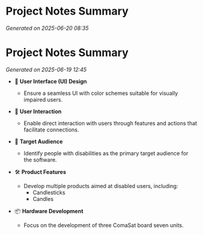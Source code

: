 # Project Notes Summary

*Generated on 2025-06-20 08:35*

# Project Notes Summary

*Generated on 2025-06-19 12:45*

- 🎨 **User Interface (UI) Design**
  - Ensure a seamless UI with color schemes suitable for visually impaired users.

- 🤝 **User Interaction**
  - Enable direct interaction with users through features and actions that facilitate connections.

- 🎯 **Target Audience**
  - Identify people with disabilities as the primary target audience for the software.

- 🛠️ **Product Features**
  - Develop multiple products aimed at disabled users, including:
    - Candlesticks
    - Candles

- 📦 **Hardware Development**
  - Focus on the development of three ComaSat board seven units.